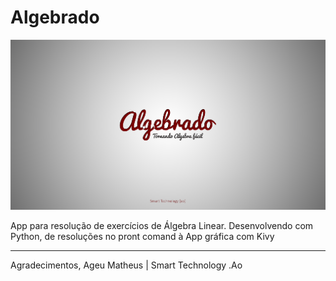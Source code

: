 # Algebrado

![Project Preview](algebrado.png)

App para resolução de exercícios de Álgebra Linear. Desenvolvendo com Python, de resoluções no pront comand à App gráfica com Kivy 

--------------------
Agradecimentos, Ageu Matheus | Smart Technology .Ao